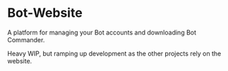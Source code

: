 # Bot-Website

A platform for managing your Bot accounts and downloading Bot Commander.

Heavy WIP, but ramping up development as the other projects rely on the website.
